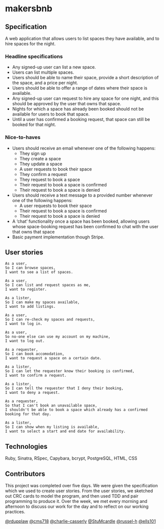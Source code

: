# makersbnb

## Specification

A web application that allows users to list spaces they have available, and to hire spaces for the night.

### Headline specifications

- Any signed-up user can list a new space.
- Users can list multiple spaces.
- Users should be able to name their space, provide a short description of the space, and a price per night.
- Users should be able to offer a range of dates where their space is available.
- Any signed-up user can request to hire any space for one night, and this should be approved by the user that owns that space.
- Nights for which a space has already been booked should not be available for users to book that space.
- Until a user has confirmed a booking request, that space can still be booked for that night.

### Nice-to-haves

- Users should receive an email whenever one of the following happens:
  - They sign up
  - They create a space
  - They update a space
  - A user requests to book their space
  - They confirm a request
  - They request to book a space
  - Their request to book a space is confirmed
  - Their request to book a space is denied
- Users should receive a text message to a provided number whenever one of the following happens:
  - A user requests to book their space
  - Their request to book a space is confirmed
  - Their request to book a space is denied
- A ‘chat’ functionality once a space has been booked, allowing users whose space-booking request has been confirmed to chat with the user that owns that space
- Basic payment implementation though Stripe.

## User stories

```
As a user,
So I can browse spaces,
I want to see a list of spaces.

As a user,
So I can list and request spaces as me,
I want to register.

As a lister,
So I can make my spaces available,
I want to add listings.

As a user,
So I can re-check my spaces and requests,
I want to log in.

As a user,
So no-one else can use my account on my machine,
I want to log out.

As a requester,
So I can book accomodation,
I want to request a space on a certain date.

As a lister,
So I can let the requester know their booking is confirmed,
I want to confirm a request.

As a lister,
So I can tell the requester that I deny their booking,
I want to deny a request.

As a requester,
So that I can't book an unavailable space,
I shouldn't be able to book a space which already has a confirmed booking for that day.

As a lister,
So I can show when my listing is available,
I want to select a start and end date for availability.
```

## Technologies

Ruby, Sinatra, RSpec, Capybara, bcrypt, PostgreSQL, HTML, CSS

## Contributors

This project was completed over five days. We were given the specification which we used to create user stories. From the user stories, we sketched out CRC cards to model the program, and then used TDD and pair programming to produce it. Over the week, we met every morning and afternoon to discuss our work for the day and to reflect on our working practices.

[@rdupplaw](https://github.com/rdupplaw)
[@cms718](https://github.com/cms718)
[@charlie-casserly](https://github.com/charlie-casserly)
[@StuMcardle](https://github.com/StuMcardle)
[@russel-h](https://github.com/russell-h)
[@ells101](https://github.com/ells101)
